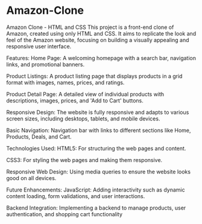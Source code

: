 # Amazon-Clone
Amazon Clone - HTML and CSS
This project is a front-end clone of Amazon, created using only HTML and CSS. It aims to replicate the look and feel of the Amazon website, focusing on building a visually appealing and responsive user interface.

Features:
Home Page: A welcoming homepage with a search bar, navigation links, and promotional banners.

Product Listings: A product listing page that displays products in a grid format with images, names, prices, and ratings.

Product Detail Page: A detailed view of individual products with descriptions, images, prices, and 'Add to Cart' buttons.

Responsive Design: The website is fully responsive and adapts to various screen sizes, including desktops, tablets, and mobile devices.

Basic Navigation: Navigation bar with links to different sections like Home, Products, Deals, and Cart.

Technologies Used:
HTML5: For structuring the web pages and content.

CSS3: For styling the web pages and making them responsive.

Responsive Web Design: Using media queries to ensure the website looks good on all devices.

Future Enhancements:
JavaScript: Adding interactivity such as dynamic content loading, form validations, and user interactions.

Backend Integration: Implementing a backend to manage products, user authentication, and shopping cart functionality

